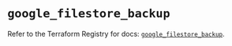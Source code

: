 # `google_filestore_backup`

Refer to the Terraform Registry for docs: [`google_filestore_backup`](https://registry.terraform.io/providers/hashicorp/google/6.37.0/docs/resources/filestore_backup).
